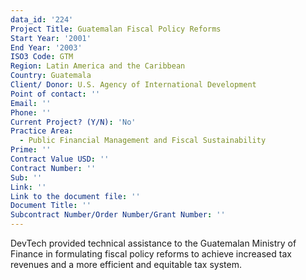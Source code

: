 ```yaml
---
data_id: '224'
Project Title: Guatemalan Fiscal Policy Reforms
Start Year: '2001'
End Year: '2003'
ISO3 Code: GTM
Region: Latin America and the Caribbean
Country: Guatemala
Client/ Donor: U.S. Agency of International Development
Point of contact: ''
Email: ''
Phone: ''
Current Project? (Y/N): 'No'
Practice Area:
  - Public Financial Management and Fiscal Sustainability
Prime: ''
Contract Value USD: ''
Contract Number: ''
Sub: ''
Link: ''
Link to the document file: ''
Document Title: ''
Subcontract Number/Order Number/Grant Number: ''
---
```

DevTech provided technical assistance to the Guatemalan Ministry of Finance in formulating fiscal policy reforms to achieve increased tax revenues and a more efficient and equitable tax system.
